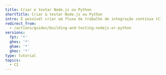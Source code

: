```yaml
---
title: Criar e testar Node.js ou Python
shortTitle: Criar & testar Node.js ou Python
intro: É possível criar um fluxo de trabalho de integração contínua (CI) para criar e testar o seu projeto. Use o seletor de linguagem para mostrar exemplos para a sua linguagem de escolha.
redirect_from:
  - /actions/guides/building-and-testing-nodejs-or-python
versions:
  fpt: '*'
  ghes: '*'
  ghae: '*'
  ghec: '*'
type: tutorial
topics:
  - CI
---
```



<!-- This article is specially rendered via the pages/ directory -->
